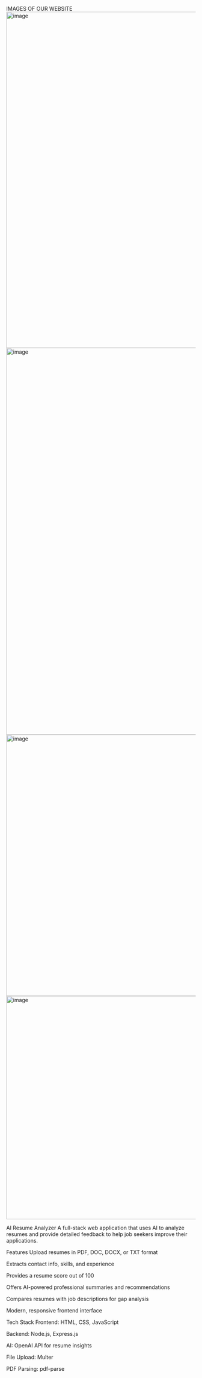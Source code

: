 IMAGES OF OUR WEBSITE
<img width="1898" height="894" alt="image" src="https://github.com/user-attachments/assets/cc254834-f931-4e52-8634-294c0a0fd176" />
<img width="1181" height="1029" alt="image" src="https://github.com/user-attachments/assets/c5c273eb-89f0-45b8-8be5-8b9a96ff98f9" />
<img width="1163" height="695" alt="image" src="https://github.com/user-attachments/assets/d9795150-9784-4f8e-8fd7-9c5cd3525de4" />
<img width="1127" height="594" alt="image" src="https://github.com/user-attachments/assets/29af5427-0171-49e9-ad01-dd1f6b11a37c" />




AI Resume Analyzer
A full-stack web application that uses AI to analyze resumes and provide detailed feedback to help job seekers improve their applications.

Features
Upload resumes in PDF, DOC, DOCX, or TXT format

Extracts contact info, skills, and experience

Provides a resume score out of 100

Offers AI-powered professional summaries and recommendations

Compares resumes with job descriptions for gap analysis

Modern, responsive frontend interface

Tech Stack
Frontend: HTML, CSS, JavaScript

Backend: Node.js, Express.js

AI: OpenAI API for resume insights

File Upload: Multer

PDF Parsing: pdf-parse
